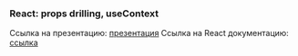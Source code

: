 ### React: props drilling, useContext

Ссылка на презентацию: [презентация](https://github.com/ait-tr/cohort33/blob/main/front_end/lesson_27/React_useContext.pdf)
Ссылка на React документацию: [ссылка](https://react.dev/)
